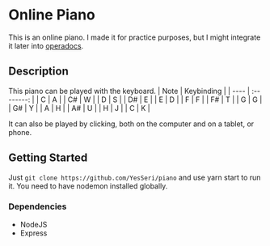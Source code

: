 # Online Piano

This is an online piano. I made it for practice purposes, but I might integrate it later into [operadocs](operadocs.com).

## Description

This piano can be played with the keyboard. 
| Note | Keybinding |
| ---- | :--------: |
| C    |     A      |
| C#   |     W      |
| D    |     S      |
| D#   |     E      |
| E    |     D      |
| F    |     F      |
| F#   |     T      |
| G    |     G      |
| G#   |     Y      |
| A    |     H      |
| A#   |     U      |
| H    |     J      |
| C    |     K      |


It can also be played by clicking, both on the computer and on a tablet, or phone. 

## Getting Started

Just `git clone https://github.com/YesSeri/piano` and use yarn start to run it. You need to have nodemon installed globally. 

### Dependencies

* NodeJS
* Express
